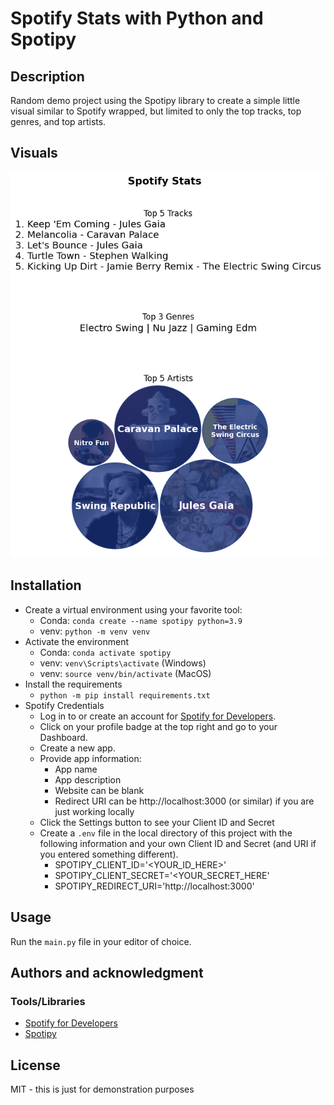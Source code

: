 # Spotify Stats with Python and Spotipy

## Description
Random demo project using the Spotipy library to create a simple little visual similar to Spotify wrapped, but limited to only the top tracks, top genres, and top artists.

## Visuals
![Simple visual with top 5 tracks, top 3 genres, and top 5 artists with circle packing](simple_visual.png)

## Installation
* Create a virtual environment using your favorite tool:
    * Conda: `conda create --name spotipy python=3.9`
    * venv: `python -m venv venv`
* Activate the environment
    * Conda: `conda activate spotipy`
    * venv: `venv\Scripts\activate` (Windows)
    * venv: `source venv/bin/activate` (MacOS)
* Install the requirements
    * `python -m pip install requirements.txt`
* Spotify Credentials
    * Log in to or create an account for [Spotify for Developers](https://developer.spotify.com/).
    * Click on your profile badge at the top right and go to your Dashboard.
    * Create a new app.
    * Provide app information:
        * App name
        * App description
        * Website can be blank
        * Redirect URI can be http://localhost:3000 (or similar) if you are just working locally
    * Click the Settings button to see your Client ID and Secret
    * Create a `.env` file in the local directory of this project with the following information and your own Client ID and Secret (and URI if you entered something different).
        * SPOTIPY_CLIENT_ID='<YOUR_ID_HERE>'
        * SPOTIPY_CLIENT_SECRET='<YOUR_SECRET_HERE'
        * SPOTIPY_REDIRECT_URI='http://localhost:3000'


## Usage
Run the `main.py` file in your editor of choice.

## Authors and acknowledgment

### Tools/Libraries
* [Spotify for Developers](https://developer.spotify.com/)
* [Spotipy](https://spotipy.readthedocs.io/)


## License
MIT - this is just for demonstration purposes
